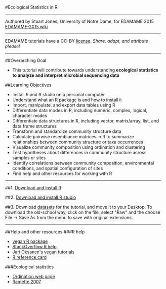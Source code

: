 
#Ecological Statistics in R
***
Authored by Stuart Jones, University of Notre Dame, for EDAMAME 2015     
[EDAMAME-2015 wiki](https://github.com/edamame-course/2015-tutorials/wiki)

***
EDAMAME tutorials have a CC-BY [license](https://github.com/edamame-course/2015-tutorials/blob/master/LICENSE.md). _Share, adapt, and attribute please!_
***

##Overarching Goal  
* This tutorial will contribute towards understanding **ecological statistics to analyze and interpret microbial sequencing data**

##Learning Objectives
* Install R and R studio on a personal computer
* Understand what an R package is and how to install it
* Import, manipulate, and export data tables using R
* Differentiate data modes in R, including numeric, complex, logical, character modes
* Differentiate data structures in R, including vector, matrix/array, list, and data frame structures
* Transform and standardize community structure data
* Calculate pairwise resemblance matrices in R to summarize relationships between community structure or taxa occurrences
* Visualize community composition using ordination and clustering
* Test hypotheses about differences in community structure across samples or sites
* Identify correlations between community composition, environmental conditions, and spatial configuration of sites
* Find help and other resources for working with R

***

##1. [Download and install R](http://cran.r-project.org/) 

##2. [Download and install R studio](http://www.rstudio.com/)

##3. Download [datasets](https://github.com/edamame-course/2015-tutorials/tree/master/Jones_R_2015/EDAMAME2015jonesmaterials) for the tutorial, and move it to your Desktop.  To download the old-school way, click on the file, select "Raw" and the choose File -> Save As from the menu to save with original extensions.

***
##Help and other resources
###R help
* [vegan R package](http://vegan.r-forge.r-project.org/)
* [StackOverflow R help](http://stackoverflow.com/questions/tagged/r)
* [Jari Oksanen's vegan tutorials](http://cc.oulu.fi/~jarioksa/opetus/metodi/)
* [R reference card](http://cran.r-project.org/doc/contrib/Short-refcard.pdf)

###Ecological statistics
* [Ordination web page](http://ordination.okstate.edu/)
* [Ramette 2007](http://onlinelibrary.wiley.com/doi/10.1111/j.1574-6941.2007.00375.x/abstract)




